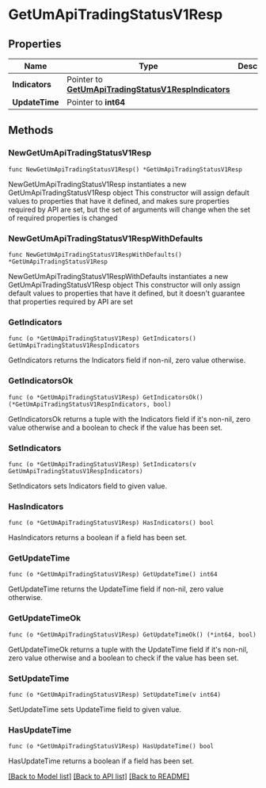 # GetUmApiTradingStatusV1Resp

## Properties

Name | Type | Description | Notes
------------ | ------------- | ------------- | -------------
**Indicators** | Pointer to [**GetUmApiTradingStatusV1RespIndicators**](GetUmApiTradingStatusV1RespIndicators.md) |  | [optional] 
**UpdateTime** | Pointer to **int64** |  | [optional] 

## Methods

### NewGetUmApiTradingStatusV1Resp

`func NewGetUmApiTradingStatusV1Resp() *GetUmApiTradingStatusV1Resp`

NewGetUmApiTradingStatusV1Resp instantiates a new GetUmApiTradingStatusV1Resp object
This constructor will assign default values to properties that have it defined,
and makes sure properties required by API are set, but the set of arguments
will change when the set of required properties is changed

### NewGetUmApiTradingStatusV1RespWithDefaults

`func NewGetUmApiTradingStatusV1RespWithDefaults() *GetUmApiTradingStatusV1Resp`

NewGetUmApiTradingStatusV1RespWithDefaults instantiates a new GetUmApiTradingStatusV1Resp object
This constructor will only assign default values to properties that have it defined,
but it doesn't guarantee that properties required by API are set

### GetIndicators

`func (o *GetUmApiTradingStatusV1Resp) GetIndicators() GetUmApiTradingStatusV1RespIndicators`

GetIndicators returns the Indicators field if non-nil, zero value otherwise.

### GetIndicatorsOk

`func (o *GetUmApiTradingStatusV1Resp) GetIndicatorsOk() (*GetUmApiTradingStatusV1RespIndicators, bool)`

GetIndicatorsOk returns a tuple with the Indicators field if it's non-nil, zero value otherwise
and a boolean to check if the value has been set.

### SetIndicators

`func (o *GetUmApiTradingStatusV1Resp) SetIndicators(v GetUmApiTradingStatusV1RespIndicators)`

SetIndicators sets Indicators field to given value.

### HasIndicators

`func (o *GetUmApiTradingStatusV1Resp) HasIndicators() bool`

HasIndicators returns a boolean if a field has been set.

### GetUpdateTime

`func (o *GetUmApiTradingStatusV1Resp) GetUpdateTime() int64`

GetUpdateTime returns the UpdateTime field if non-nil, zero value otherwise.

### GetUpdateTimeOk

`func (o *GetUmApiTradingStatusV1Resp) GetUpdateTimeOk() (*int64, bool)`

GetUpdateTimeOk returns a tuple with the UpdateTime field if it's non-nil, zero value otherwise
and a boolean to check if the value has been set.

### SetUpdateTime

`func (o *GetUmApiTradingStatusV1Resp) SetUpdateTime(v int64)`

SetUpdateTime sets UpdateTime field to given value.

### HasUpdateTime

`func (o *GetUmApiTradingStatusV1Resp) HasUpdateTime() bool`

HasUpdateTime returns a boolean if a field has been set.


[[Back to Model list]](../README.md#documentation-for-models) [[Back to API list]](../README.md#documentation-for-api-endpoints) [[Back to README]](../README.md)


